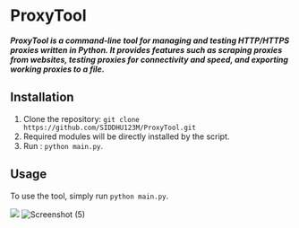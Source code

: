 # ProxyTool

***ProxyTool is a command-line tool for managing and testing HTTP/HTTPS proxies written in Python. It provides features such as scraping proxies from websites, testing proxies for connectivity and speed, and exporting working proxies to a file.***

## Installation

1. Clone the repository: `git clone https://github.com/SIDDHU123M/ProxyTool.git`
2. Required modules will be directly installed by the script.
3. Run : `python main.py`.

## Usage

To use the tool, simply run `python main.py`.

[![](https://visitcount.itsvg.in/api?id=SIDDHU123M&icon=0&color=0)](https://visitcount.itsvg.in)
![Screenshot (5)](https://user-images.githubusercontent.com/76509525/226533414-ddef1413-b268-49aa-b44e-3e7e997d1d4d.jpg)

